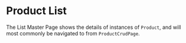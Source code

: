 # Product List

The List Master Page shows the details of instances of `Product`, and will most commonly be navigated to from `ProductCrudPage`.
